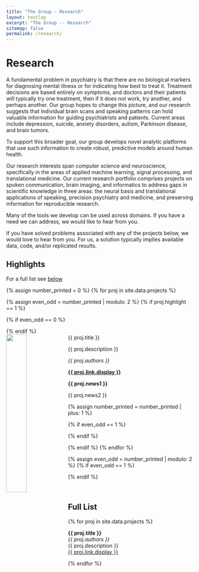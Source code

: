 ```yaml
---
title: "The Group - Research"
layout: textlay
excerpt: "The Group -- Research"
sitemap: false
permalink: /research/
---
```


# Research

A fundamental problem in psychiatry is that there are no biological markers for 
diagnosing mental illness or for indicating how best to treat it. Treatment 
decisions are based entirely on symptoms, and doctors and their patients will 
typically try one treatment, then if it does not work, try another, and perhaps 
another. Our group hopes to change this picture, and our research suggests 
that individual brain scans and speaking patterns can hold valuable information 
for guiding psychiatrists and patients. Current areas include depression, 
suicide, anxiety disorders, autism, Parkinson disease, and brain tumors.

To support this broader goal, our group develops novel analytic platforms that 
use such information to create robust, predictive models around human health. 

Our research interests span computer science and neuroscience, specifically in 
the areas of applied machine learning, signal processing, and translational 
medicine. Our current research portfolio comprises projects on spoken 
communication, brain imaging, and informatics to address gaps in scientific 
knowledge in three areas: the neural basis and translational applications of 
speaking, precision psychiatry and medicine, and preserving information for 
reproducible research.

Many of the tools we develop can be used across domains. If you have a 
need we can address, we would like to hear from you.

If you have solved problems associated with any of the projects below, we would 
love to hear from you. For us, a solution typically implies available data, 
code, and/or replicated results.
 
## Highlights

For a full list see [below](#full-list)

{% assign number_printed = 0 %}
{% for proj in site.data.projects %}

{% assign even_odd = number_printed | modulo: 2 %}
{% if proj.highlight == 1 %}

{% if even_odd == 0 %}
<div class="row">
{% endif %}

<div class="col-sm-6 clearfix">
 <div class="well">
  <pubtit>{{ proj.title }}</pubtit>
  <img src="{{ proj.image }}" class="img-responsive" width="33%" style="float: left" />
  <p>{{ proj.description }}</p>
  <p><em>{{ proj.authors }}</em></p>
  <p><strong><a href="{{ proj.link.url }}">{{ proj.link.display }}</a></strong></p>
  <p class="text-danger"><strong> {{ proj.news1 }}</strong></p>
  <p> {{ proj.news2 }}</p>
 </div>
</div>

{% assign number_printed = number_printed | plus: 1 %}

{% if even_odd == 1 %}
</div>
{% endif %}

{% endif %}
{% endfor %}

{% assign even_odd = number_printed | modulo: 2 %}
{% if even_odd == 1 %}
</div>
{% endif %}

<p> &nbsp; </p>


## Full List

{% for proj in site.data.projects %}

  <b>{{ proj.title }}</b> <br />
  <em>{{ proj.authors }} </em><br />
  {{ proj.description }}<br />
  <a href="{{ proj.link.url }}">{{ proj.link.display }}</a>

{% endfor %}

